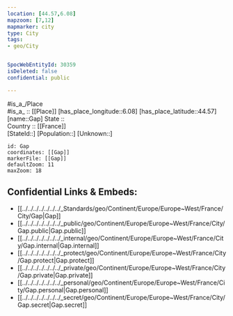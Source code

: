 ```yaml
---
location: [44.57,6.08] 
mapzoom: [7,12] 
mapmarker: city 
type: City
tags:
- geo/City


SpocWebEntityId: 30359
isDeleted: false
confidential: public

---
```

#is_a_/Place  
#is_a_ :: [[Place]] 
[has_place_longitude::6.08] 
[has_place_latitude::44.57] 
[name::Gap] 
State ::  
Country :: [[France]]  
[StateId::] 
[Population::] 
[Unknown::] 


```leaflet
id: Gap
coordinates: [[Gap]] 
markerFile: [[Gap]] 
defaultZoom: 11 
maxZoom: 18
```


## Confidential Links & Embeds: 
- [[../../../../../../../_Standards/geo/Continent/Europe/Europe~West/France/City/Gap|Gap]] 
- [[../../../../../../../_public/geo/Continent/Europe/Europe~West/France/City/Gap.public|Gap.public]] 
- [[../../../../../../../_internal/geo/Continent/Europe/Europe~West/France/City/Gap.internal|Gap.internal]] 
- [[../../../../../../../_protect/geo/Continent/Europe/Europe~West/France/City/Gap.protect|Gap.protect]] 
- [[../../../../../../../_private/geo/Continent/Europe/Europe~West/France/City/Gap.private|Gap.private]] 
- [[../../../../../../../_personal/geo/Continent/Europe/Europe~West/France/City/Gap.personal|Gap.personal]] 
- [[../../../../../../../_secret/geo/Continent/Europe/Europe~West/France/City/Gap.secret|Gap.secret]] 
